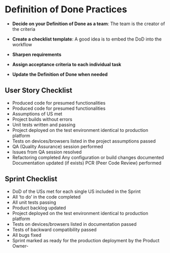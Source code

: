 

# Definition of Done Practices

- **Decide on your Definition of Done as a team**: The team is the creator of the criteria

- **Create a checklist template**: A good idea is to embed the DoD into the workflow

- **Sharpen requirements**

- **Assign acceptance criteria to each individual task**

- **Update the Definition of Done when needed**

## User Story Checklist

- Produced code for presumed functionalities
- Produced code for presumed functionalities
- Assumptions of US met
- Project builds without errors
- Unit tests written and passing
- Project deployed on the test environment identical to production platform
- Tests on devices/browsers listed in the project assumptions passed
- QA (Quality Assurance) session performed
- Issues from QA session resolved
- Refactoring completed Any configuration or build changes documented Documentation updated (if exists) PCR (Peer Code Review) performed

## Sprint Checklist

- DoD of the USs met for each single US included in the Sprint
- All ‘to do’ in the code completed
- All unit tests passing
- Product backlog updated
- Project deployed on the test environment identical to production platform
- Tests on devices/browsers listed in documentation passed
- Tests of backward compatibility passed
- All bugs fixed
- Sprint marked as ready for the production deployment by the Product Owner-
